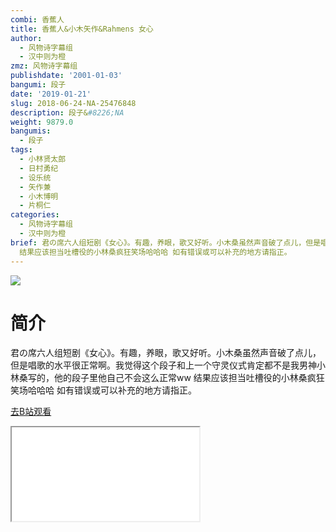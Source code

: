 ```yaml
---
combi: 香蕉人
title: 香蕉人&小木矢作&Rahmens 女心
author:
  - 风物诗字幕组
  - 汉中则为橙
zmz: 风物诗字幕组
publishdate: '2001-01-03'
bangumi: 段子
date: '2019-01-21'
slug: 2018-06-24-NA-25476848
description: 段子&#8226;NA
weight: 9879.0
bangumis:
  - 段子
tags:
  - 小林贤太郎
  - 日村勇纪
  - 设乐统
  - 矢作兼
  - 小木博明
  - 片桐仁
categories:
  - 风物诗字幕组
  - 汉中则为橙
brief: 君の席六人组短剧《女心》。有趣，养眼，歌又好听。小木桑虽然声音破了点儿，但是唱歌的水平很正常啊。我觉得这个段子和上一个守灵仪式肯定都不是我男神小林桑写的，他的段子里他自己不会这么正常ww
  结果应该担当吐槽役的小林桑疯狂笑场哈哈哈 如有错误或可以补充的地方请指正。
---
```

![](https://i.imgur.com/JR6wNUP.jpg)
# 简介  
君の席六人组短剧《女心》。有趣，养眼，歌又好听。小木桑虽然声音破了点儿，但是唱歌的水平很正常啊。我觉得这个段子和上一个守灵仪式肯定都不是我男神小林桑写的，他的段子里他自己不会这么正常ww 结果应该担当吐槽役的小林桑疯狂笑场哈哈哈
如有错误或可以补充的地方请指正。  

[去B站观看](https://www.bilibili.com/video/av25476848/)
<div class ="resp-container"><iframe class="testiframe" src="//player.bilibili.com/player.html?aid=25476848"", scrolling="no", allowfullscreen="true" > </iframe></div> 
